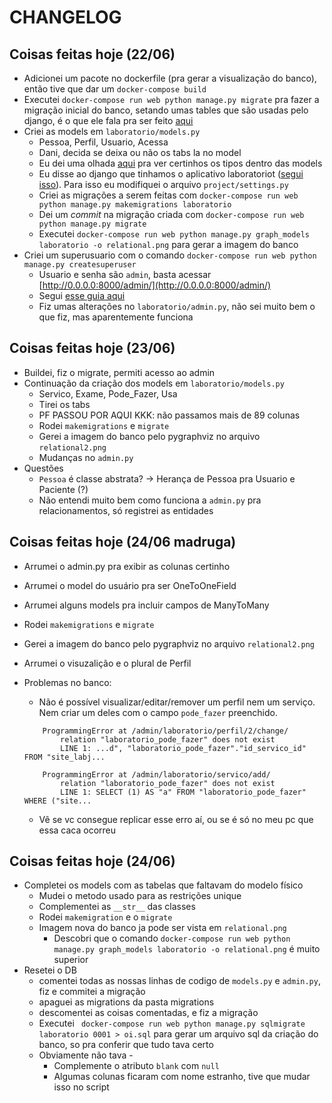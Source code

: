 # CHANGELOG

## Coisas feitas hoje (22/06)

- Adicionei um pacote no dockerfile (pra gerar a visualização do banco), então tive que dar um `docker-compose build`
- Executei `docker-compose run web python manage.py migrate` pra fazer a migração inicial do banco, setando umas tables que são usadas pelo django, é o que ele fala pra ser feito [aqui](https://docs.djangoproject.com/en/3.0/intro/tutorial02/#database-setup)
- Criei as models em `laboratorio/models.py`
    - Pessoa, Perfil, Usuario, Acessa
    - Dani, decida se deixa ou não os tabs la no model
    - Eu dei uma olhada [aqui](https://docs.djangoproject.com/en/3.0/topics/db/models/) pra ver certinhos os tipos dentro das models
    - Eu disse ao django que tinhamos o aplicativo laboratoriot ([segui isso](https://docs.djangoproject.com/en/3.0/intro/tutorial02/#activating-models)). Para isso eu modifiquei o arquivo `project/settings.py`
    - Criei as migrações a serem feitas com `docker-compose run web python manage.py makemigrations laboratorio`
    - Dei um _commit_ na migração criada com `docker-compose run web python manage.py migrate`
    - Executei `docker-compose run web python manage.py graph_models laboratorio -o relational.png` para gerar a imagem do banco
- Criei um superusuario com o comando `docker-compose run web python manage.py createsuperuser`
    - Usuario e senha são `admin`, basta acessar [http://0.0.0.0:8000/admin/](http://0.0.0.0:8000/admin/)
    - Segui [esse guia aqui](https://docs.djangoproject.com/en/3.0/intro/tutorial02/#introducing-the-django-admin)
    - Fiz umas alterações no `laboratorio/admin.py`, não sei muito bem o que fiz, mas aparentemente funciona

## Coisas feitas hoje (23/06)

- Buildei, fiz o migrate, permiti acesso ao admin
- Continuação da criação dos models em `laboratorio/models.py`
    - Servico, Exame, Pode_Fazer, Usa
    - Tirei os tabs
    - PF PASSOU POR AQUI KKK: não passamos mais de 89 colunas
    - Rodei `makemigrations` e `migrate`
    - Gerei a imagem do banco pelo pygraphviz no arquivo `relational2.png`
    - Mudanças no `admin.py`
- Questões
    - `Pessoa` é classe abstrata? -> Herança de Pessoa pra Usuario e Paciente (?)
    - Não entendi muito bem como funciona a `admin.py` pra relacionamentos, só registrei as entidades

## Coisas feitas hoje (24/06 madruga)

- Arrumei o admin.py pra exibir as colunas certinho
- Arrumei o model do usuário pra ser OneToOneField
- Arrumei alguns models pra incluir campos de ManyToMany
- Rodei `makemigrations` e `migrate`
- Gerei a imagem do banco pelo pygraphviz no arquivo `relational2.png`
- Arrumei o visuzalição e o plural de Perfil
- Problemas no banco:
    - Não é possível visualizar/editar/remover um perfil nem um serviço. Nem criar um deles com o campo `pode_fazer` preenchido.   
    ``` 
        ProgrammingError at /admin/laboratorio/perfil/2/change/
            relation "laboratorio_pode_fazer" does not exist
            LINE 1: ...d", "laboratorio_pode_fazer"."id_servico_id" FROM "site_labj...
    ```

    ``` 
        ProgrammingError at /admin/laboratorio/servico/add/
            relation "laboratorio_pode_fazer" does not exist
            LINE 1: SELECT (1) AS "a" FROM "laboratorio_pode_fazer" WHERE ("site...
    ```
    - Vê se vc consegue replicar esse erro aí, ou se é só no meu pc que essa caca ocorreu

## Coisas feitas hoje (24/06)

- Completei os models com as tabelas que faltavam do modelo físico
    - Mudei o metodo usado para as restrições unique
    - Complementei as `__str__` das classes
    - Rodei `makemigration` e o `migrate`
    - Imagem nova do banco ja pode ser vista em `relational.png`
        - Descobri que o comando `docker-compose run web python manage.py graph_models laboratorio -o relational.png` é muito superior
- Resetei o DB
    - comentei todas as nossas linhas de codigo de `models.py` e `admin.py`, fiz e commitei a migração
    - apaguei as migrations da pasta migrations
    - descomentei as coisas comentadas, e fiz a migração
    - Executei ` docker-compose run web python manage.py sqlmigrate laboratorio 0001 > oi.sql` para gerar um arquivo sql da criação do banco, so pra conferir que tudo tava certo
    - Obviamente não tava -
        - Complemente o atributo `blank` com `null`
        - Algumas colunas ficaram com nome estranho, tive que mudar isso no script